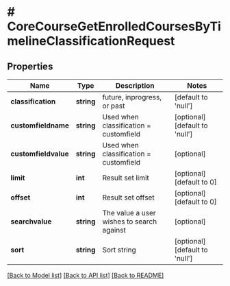 # # CoreCourseGetEnrolledCoursesByTimelineClassificationRequest

## Properties

Name | Type | Description | Notes
------------ | ------------- | ------------- | -------------
**classification** | **string** | future, inprogress, or past | [default to 'null']
**customfieldname** | **string** | Used when classification &#x3D; customfield | [optional] [default to 'null']
**customfieldvalue** | **string** | Used when classification &#x3D; customfield | [optional]
**limit** | **int** | Result set limit | [optional] [default to 0]
**offset** | **int** | Result set offset | [optional] [default to 0]
**searchvalue** | **string** | The value a user wishes to search against | [optional]
**sort** | **string** | Sort string | [optional] [default to 'null']

[[Back to Model list]](../../README.md#models) [[Back to API list]](../../README.md#endpoints) [[Back to README]](../../README.md)
